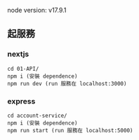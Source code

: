 node version: v17.9.1

## 起服務

### nextjs

```console
cd 01-API/
npm i (安裝 dependence)
npm run dev (run 服務在 localhost:3000)
```

### express

```console
cd account-service/
npm i (安裝 dependence)
npm run start (run 服務在 localhost:5000)
```
